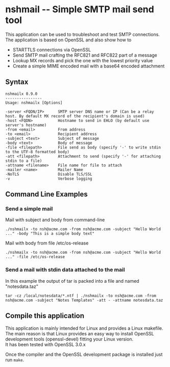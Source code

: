 
# nshmail -- Simple SMTP mail send tool


This application can be used to troubleshoot and test SMTP connections.  
The application is based on OpenSSL and also show how to

- STARTTLS connections via OpenSSL
- Send SMTP mail crafting the RFC821 and RFC822 part of a message
- Lookup MX records and pick the one with the lowest priority value
- Create a simple MIME encoded mail with a base64 encoded attachment


## Syntax


```
nshmailx 0.9.0
----------------
Usage: nshmailx [Options]

-server <FQDN/IP>      SMTP server DNS name or IP (Can be a relay host. By default MX record of the recipient's domain is used)
-host <FQDN>           Hostname to send in EHLO (by default use server's hostname)
-from <email>          From address
-to <email>            Recipient address
-subject <text>        Subject of message
-body <text>           Body of message
-file <filepath>       File send as body (specify '-' to write stdin to the UTF-8 formatted body)
-att <filepath>        Attachment to send (specify '-' for attaching stdin to a file)
-attname <filename>    File name for file to attach
-mailer <name>         Mailer Name
-NoTLS                 Disable TLS/SSL
-v                     Verbose logging
```

## Command Line Examples

### Send a simple mail

Mail with subject and body from command-line

```
./nshmailx -to nsh@acme.com -from nsh@acme.com -subject "Hello World ..." -body "This is a simple body text"
```

Mail with body from file /etc/os-release

```
./nshmailx -to nsh@acme.com -from nsh@acme.com -subject "Hello World ..." -file /etc/os-release
```


### Send a mail with stdin data attached to the mail

In this example the output of tar is packed into a file and named "notesdata.taz"

```
tar -cz /local/notesdata/*.ntf | ./nshmailx -to nsh@acme.com -from nsh@acme.com -subject "Notes Templates" -att - -attname notesdata.taz
```

## Compile this application

This application is mainly intended for Linux and provides a Linux makefile.  
The main reason is that Linux provides an easy way to install OpenSSL development tools (openssl-devel) fitting your Linux version.  
It has been tested with OpenSSL 3.0.x

Once the compiler and the OpenSSL development package is installed just run `make`.

